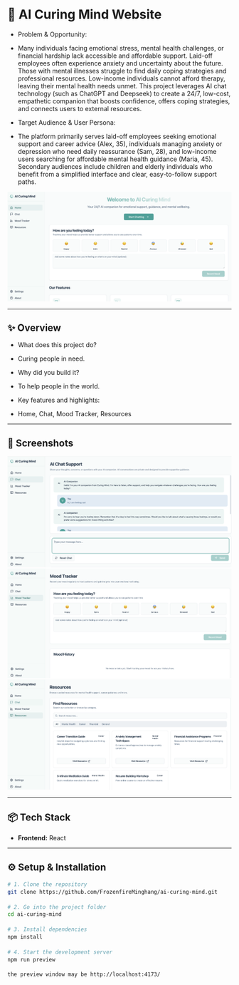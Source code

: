 # 🚀 AI Curing Mind Website

- Problem & Opportunity: 
- Many individuals facing emotional stress, mental health challenges, or financial hardship lack accessible and affordable support. Laid-off employees often experience anxiety and uncertainty about the future. Those with mental illnesses struggle to find daily coping strategies and professional resources. Low-income individuals cannot afford therapy, leaving their mental health needs unmet. This project leverages AI chat technology (such as ChatGPT and Deepseek) to create a 24/7, low-cost, empathetic companion that boosts confidence, offers coping strategies, and connects users to external resources.

- Target Audience & User Persona: 
- The platform primarily serves laid-off employees seeking emotional support and career advice (Alex, 35), individuals managing anxiety or depression who need daily reassurance (Sam, 28), and low-income users searching for affordable mental health guidance (Maria, 45). Secondary audiences include children and elderly individuals who benefit from a simplified interface and clear, easy-to-follow support paths.

![AI Curing Mind](./src/assets/mainPage.png)

---

## ✨ Overview

- What does this project do? 
- Curing people in need.

- Why did you build it?
- To help people in the world.

- Key features and highlights:
- Home, Chat, Mood Tracker, Resources

---

## 📸 Screenshots

![Chat Page](./src/assets/chatPage.png)
![Mood Tracker Page](./src/assets/moodTracker.png)
![Resources Page](./src/assets/resources.png)

---

## 📦 Tech Stack

- **Frontend:** React

---

## ⚙️ Setup & Installation

```bash
# 1. Clone the repository
git clone https://github.com/FrozenfireMinghang/ai-curing-mind.git

# 2. Go into the project folder
cd ai-curing-mind

# 3. Install dependencies
npm install

# 4. Start the development server
npm run preview

the preview window may be http://localhost:4173/
